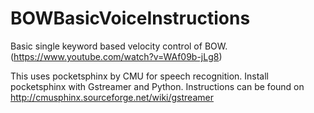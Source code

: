 # BOWBasicVoiceInstructions
Basic single keyword based velocity control of BOW. (https://www.youtube.com/watch?v=WAf09b-jLg8)

This uses pocketsphinx by CMU for speech recognition. Install pocketsphinx with Gstreamer and Python.
Instructions can be found on http://cmusphinx.sourceforge.net/wiki/gstreamer
